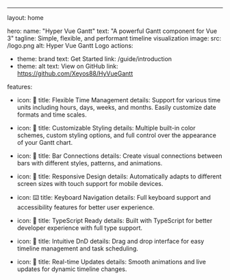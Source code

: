 ---

layout: home

hero:
  name: "Hyper Vue Gantt"
  text: "A powerful Gantt component for Vue 3"
  tagline: Simple, flexible, and performant timeline visualization
  image:
    src: /logo.png
    alt: Hyper Vue Gantt Logo
  actions:

  - theme: brand
    text: Get Started
    link: /guide/introduction
  - theme: alt
    text: View on GitHub
    link: https://github.com/Xeyos88/HyVueGantt

features:

- icon: 📅
  title: Flexible Time Management
  details: Support for various time units including hours, days, weeks, and months. Easily customize date formats and time scales.

- icon: 🎨
  title: Customizable Styling
  details: Multiple built-in color schemes, custom styling options, and full control over the appearance of your Gantt chart.

- icon: 🔗
  title: Bar Connections
  details: Create visual connections between bars with different styles, patterns, and animations.

- icon: 📱
  title: Responsive Design
  details: Automatically adapts to different screen sizes with touch support for mobile devices.

- icon: ⌨️
  title: Keyboard Navigation
  details: Full keyboard support and accessibility features for better user experience.

- icon: 🚀
  title: TypeScript Ready
  details: Built with TypeScript for better developer experience with full type support.

- icon: 🎯
  title: Intuitive DnD
  details: Drag and drop interface for easy timeline management and task scheduling.

- icon: 🔄
  title: Real-time Updates
  details: Smooth animations and live updates for dynamic timeline changes.
